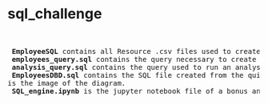 # sql_challenge
<pre>


 <b>EmployeeSQL</b> contains all Resource .csv files used to create tables for database.
 <b>employees_query.sql</b> contains the query necessary to create the tables for each csv.
 <b>analysis_query.sql</b> contains the query used to run an analysis based on the tables created to inquire employee details, referenced within the database, i.e. associated salaries, titles, departments, and department managers. Within the analysis are also accounts of employees within certain parameters, detailing the existence of connections within the data that enable an ability to be subqueried by things such as department name, hiring date. 
 <b>EmployeesDBD.sql</b> contains the SQL file created from the quickdatabase diagram and the <b>QuickDBD-Employees DBD.png</b>
is the image of the diagram.
 <b>SQL_engine.ipynb</b> is the jupyter notebook file of a bonus analysis reviewing common salary ranges visualized within a histogram, as well as average salary for each employment title charted in a bar plot.


</pre>
